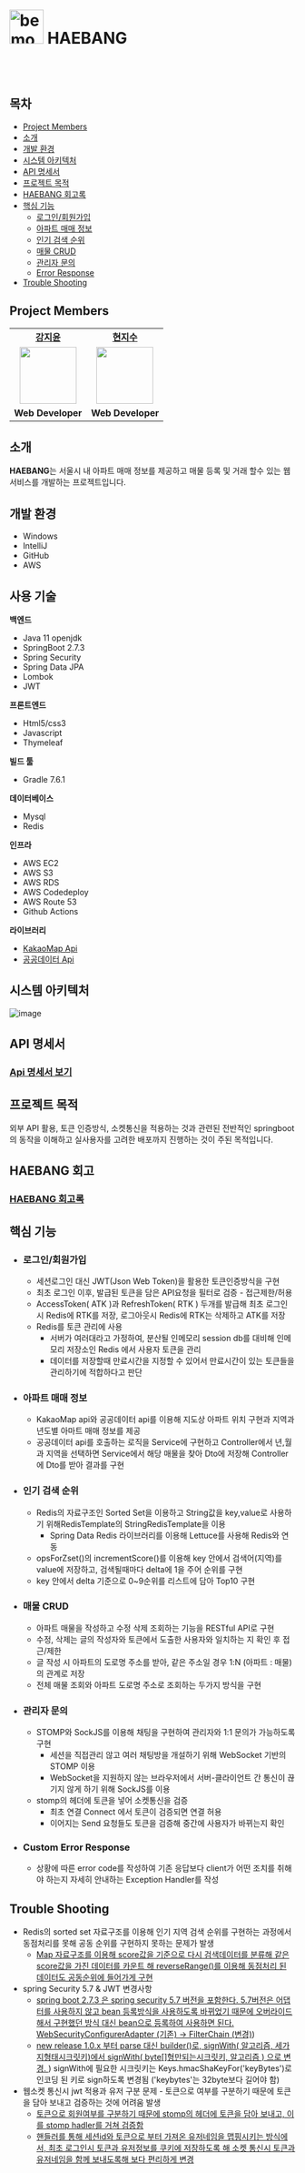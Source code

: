 # <img width="60" alt="bemo_icon" src="https://github.com/HaeBangProject/HAEBANG/assets/59076085/128deff0-b54c-46aa-ba85-130f52dba780"> HAEBANG

<br>
<br>


## 목차

- [Project Members](#project-members) 
- [소개](#소개) 
- [개발 환경](#개발-환경)
- [시스템 아키텍처](#시스템-아키텍처)
- [API 명세서](#api-명세서)
- [프로젝트 목적](#프로젝트-목적)
- [HAEBANG 회고록](#HAEBANG-회고록)
- [핵심 기능](#핵심-기능)
  - [로그인/회원가입](#로그인회원가입)
  - [아파트 매매 정보](#아파트-매매-정보)
  - [인기 검색 순위](#인기-검색-순위)
  - [매물 CRUD](#매물-CRUD)
  - [관리자 문의](#관리자-문의)
  - [Error Response](#custom-error-response)
- [Trouble Shooting](#Trouble-Shooting)

## Project Members

<table>
   <tr>
    <td align="center"><b><a href="https://github.com/jeeyoun-kang">강지윤</a></b></td>
    <td align="center"><b><a href="https://github.com/jisoo615">현지수</a></b></td>
  <tr>
     <td align="center"><a href="https://github.com/jeeyoun-kang"><img src="https://avatars.githubusercontent.com/u/59076085?v=4" width="100px" /></a></td>
    <td align="center"><a href="https://github.com/jisoo615"><img src="https://avatars.githubusercontent.com/u/57720285?v=4" width="100px" /></a></td>
  </tr>
  <tr>
    <td align="center"><b>Web Developer</b></td>
    <td align="center"><b>Web Developer</b></td>
</table>


## 소개

**HAEBANG**는 서울시 내 아파트 매매 정보를 제공하고 매물 등록 및 거래 할수 있는 웹서비스를 개발하는 프로젝트입니다. <br>

## 개발 환경

- Windows
- IntelliJ 
- GitHub
- AWS

## 사용 기술

**백엔드**

- Java 11 openjdk
- SpringBoot 2.7.3
- Spring Security
- Spring Data JPA 
- Lombok
- JWT

**프론트엔드**

- Html5/css3
- Javascript
- Thymeleaf

**빌드 툴**

- Gradle 7.6.1

**데이터베이스**

- Mysql
- Redis

**인프라** 

- AWS EC2
- AWS S3
- AWS RDS
- AWS Codedeploy
- AWS Route 53
- Github Actions

**라이브러리**

- [KakaoMap Api](https://apis.map.kakao.com/)
- [공공데이터 Api](https://www.data.go.kr/)

## 시스템 아키텍처

![image](https://github.com/HaeBangProject/HAEBANG/assets/59076085/adfbe988-65fa-4506-96f3-9c29be9a728e)


## API 명세서

### [Api 명세서 보기](https://documenter.getpostman.com/view/17346598/2s93kz659T)



## 프로젝트 목적

외부 API 활용, 토큰 인증방식, 소켓통신을 적용하는 것과 관련된 전반적인 springboot의 동작을 이해하고 실사용자를 고려한 배포까지 진행하는 것이 주된 목적입니다.



## HAEBANG 회고

### [HAEBANG 회고록](https://goofy-hoverfly-fbf.notion.site/fb804fd9cbca4e1298f111f9f21a75a2?v=98ca6cf74bb94745b5e16fd62c8b8bda)



## 핵심 기능

 - ### 로그인/회원가입

    * 세션로그인 대신 JWT(Json Web Token)을 활용한 토큰인증방식을 구현
    * 최초 로그인 이후, 발급된 토큰을 담은 API요청을 필터로 검증 - 접근제한/허용
    * AccessToken( ATK )과 RefreshToken( RTK ) 두개를 발급해 최초 로그인 시 Redis에 RTK를 저장, 로그아웃시 Redis에 RTK는 삭제하고 ATK를 저장
    * Redis를 토큰 관리에 사용
      * 서버가 여러대라고 가정하여, 분산될 인메모리 session db를 대비해 인메모리 저장소인 Redis 에서 사용자 토큰을 관리
      * 데이터를 저장할때 만료시간을 지정할 수 있어서 만료시간이 있는 토큰들을 관리하기에 적합하다고 판단

- ### 아파트 매매 정보

  - KakaoMap api와 공공데이터 api를 이용해 지도상 아파트 위치 구현과 지역과 년도별 아마트 매매 정보를 제공
  - 공공데이터 api를 호출하는 로직을 Service에 구현하고 Controller에서 년,월과 지역을 선택하면 Service에서 해당 매물을 찾아 Dto에 저장해 Controller에 Dto를 받아 결과를 구현

- ### 인기 검색 순위

  - Redis의 자료구조인 Sorted Set을 이용하고 String값을 key,value로 사용하기 위해RedisTemplate의 StringRedisTemplate을 이용
    - Spring Data Redis 라이브러리를 이용해 Lettuce를 사용해 Redis와 연동
  - opsForZset()의 incrementScore()를 이용해 key 안에서 검색어(지역)를 value에 저장하고, 검색될때마다  delta에 1을 주어 순위를 구현
  - key 안에서 delta 기준으로 0~9순위를 리스트에 담아 Top10 구현

- ### 매물 CRUD

  * 아파트 매물을 작성하고 수정 삭제 조회하는 기능을 RESTful API로 구현
  * 수정, 삭제는 글의 작성자와 토큰에서 도출한 사용자와 일치하는 지 확인 후 접근/제한
  * 글 작성 시 아파트의 도로명 주소를 받아, 같은 주소일 경우 1:N (아파트 : 매물)의 관계로 저장
  * 전체 매물 조회와 아파트 도로명 주소로 조회하는 두가지 방식을 구현

- ### 관리자 문의

  * STOMP와 SockJS를 이용해 채팅을 구현하여 관리자와 1:1 문의가 가능하도록 구현
    * 세션을 직접관리 않고 여러 채팅방을 개설하기 위해 WebSocket 기반의 STOMP 이용
    * WebSocket을 지원하지 않는 브라우저에서 서버-클라이언트 간 통신이 끊기지 않게 하기 위해 SockJS를 이용
  * stomp의 헤더에 토큰을 넣어 소켓통신을 검증
    * 최초 연결 Connect 에서 토큰이 검증되면 연결 허용
    * 이어지는 Send 요청들도 토큰을 검증해 중간에 사용자가 바뀌는지 확인

- ### Custom Error Response

  * 상황에 따른 error code를 작성하여 기존 응답보다 client가 어떤 조치를 취해야 하는지 자세히 안내하는 Exception Handler를 작성

## Trouble Shooting
- Redis의 sorted set 자료구조를 이용해 인기 지역 검색 순위를 구현하는 과정에서 동점처리를 못해 공동 순위를 구현하지 못하는 문제가 발생
  - [Map 자료구조를 이용해 score값을 기준으로 다시 검색데이터를 분류해 같은 score값을 가진 데이터를 카운트 해 reverseRange()를 이용해 동점처리 된 데이터도 공동순위에 들어가게 구현](https://github.com/HaeBangProject/HAEBANG/blob/bfe7e36905e51443391b8d21349d4b6a16618360/src/main/java/com/haebang/haebang/service/RedisService.java#L40)
- spring Security 5.7 & JWT 변경사항
  - [spring boot 2.7.3 은 spring security 5.7 버전을 포함한다. 5.7버전은 어댑터를 사용하지 않고 bean 등록방식을 사용하도록 바뀌었기 때문에 오버라이드 해서 구현했던 방식 대신 bean으로 등록하여 사용하면 된다. WebSecurityConfigurerAdapter (기존) → FilterChain (변경)](https://github.com/HaeBangProject/HAEBANG/blob/bfe7e36905e51443391b8d21349d4b6a16618360/src/main/java/com/haebang/haebang/configuration/SecurityConfig.java#L20))
  - [new release 1.0.x 부터 parse 대신 builder()로, <u>signWith( 알고리즘, 세가지형태시크릿키)</u>에서 <u>signWith( byte[]형만되는시크릿키, 알고리즘 )</u> 으로 변경. ](https://github.com/HaeBangProject/HAEBANG/blob/bfe7e36905e51443391b8d21349d4b6a16618360/src/main/java/com/haebang/haebang/utils/JwtProvider.java#L29))
    signWith에 필요한 시크릿키는 Keys.hmacShaKeyFor('keyBytes')로 인코딩 된 키로 sign하도록 변경됨 ('keybytes'는 32byte보다 길어야 함)
- 웹소켓 통신시 jwt 적용과 유저 구분 문제 - 토큰으로 여부를 구분하기 때문에 토큰을 담아 보내고 검증하는 것에 어려움 발생
  - [토큰으로 회원여부를 구분하기 때문에 stomp의 헤더에 토큰을 담아 보내고, 이를 stomp hadler를 거쳐 검증함](https://github.com/HaeBangProject/HAEBANG/blob/bfe7e36905e51443391b8d21349d4b6a16618360/src/main/java/com/haebang/haebang/utils/StompHandler.java#L20)
  - [핸들러를 통해 <u>세션id와 토큰으로 부터 가져온 유저네임을 맵핑시키는 방식</u>에서, 최초 로그인시 토큰과 유저정보를 쿠키에 저장하도록 해 소켓 <u>통신시 토큰과 유저네임을 함께 보내도록해 보다 </u>편리하게 변경](https://github.com/HaeBangProject/HAEBANG/blob/bfe7e36905e51443391b8d21349d4b6a16618360/src/main/java/com/haebang/haebang/utils/StompHandler.java#L20)
